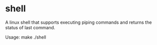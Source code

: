 # shell
A linux shell that supports executing piping commands and returns the status of last command. 

Usage:
make
./shell
